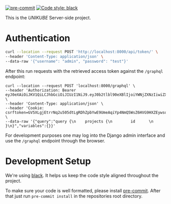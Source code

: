 [![pre-commit](https://img.shields.io/badge/pre--commit-enabled-brightgreen?logo=pre-commit&logoColor=white)](https://github.com/pre-commit/pre-commit)
[![Code style: black](https://img.shields.io/badge/code%20style-black-000000.svg)](https://github.com/psf/black)


This is the *UNIKUBE* Server-side project.

Authentication
==============
```bash
curl --location --request POST 'http://localhost:8000/api/token/' \
--header 'Content-Type: application/json' \
--data-raw '{"username": "admin", "password": "test"}'
```

After this run requests with the retrieved access token against the `/graphql` endpoint:

```
curl --location --request POST 'localhost:8000/graphql' \
--header 'Authorization: Bearer eyJ0eXAiOiJKV1QiLCJhbGciOiJIUzI1NiJ9.eyJ0b2tlbl90eXBlIjoiYWNjZXNzIiwiZXhwIjoxNTg1NDg5Mjk5LCJqdGkiOiJhZjgwMDU2YTBmNGQ0M2JhOTFiN2UyNGMzYjBlNDU3ZiIsInVzZXJfaWQiOjF9.6PJnqksrQ5UOPuE8e3vDU8gAxZejFP4MXps0tzuuXh4' \
--header 'Content-Type: application/json' \
--header 'Cookie: csrftoken=GV5XLgjEtrrNq2u505dtLgRDhZpbYwE9UmeAqiYp4NmQ5WsZ6HVG9HXZEywsqCtB' \
--data-raw '{"query":"query {\n    projects {\n        id      \n    }\n}","variables":{}}'
```


For development purposes one may log into the Django admin interface and use
the `/graphql` endpoint through the browser.

# Development Setup
We're using [black](https://github.com/psf/black). It helps us keep the code style
aligned throughout the project.

To make sure your code is well formatted, please install [pre-commit](https://pre-commit.com/). 
After that just run `pre-commit install` in the repositories root directory.
